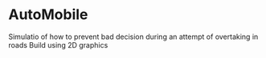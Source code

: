 # AutoMobile
Simulatio of how to prevent bad decision during an attempt of overtaking in roads
Build using 2D graphics

